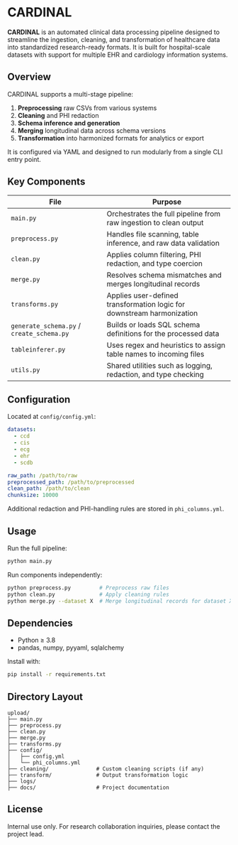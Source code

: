 # CARDINAL

**CARDINAL** is an automated clinical data processing pipeline designed to streamline the ingestion, cleaning, and transformation of healthcare data into standardized research-ready formats. It is built for hospital-scale datasets with support for multiple EHR and cardiology information systems.

## Overview

CARDINAL supports a multi-stage pipeline:
1. **Preprocessing** raw CSVs from various systems
2. **Cleaning** and PHI redaction
3. **Schema inference and generation**
4. **Merging** longitudinal data across schema versions
5. **Transformation** into harmonized formats for analytics or export

It is configured via YAML and designed to run modularly from a single CLI entry point.

## Key Components

| File | Purpose |
|------|---------|
| `main.py` | Orchestrates the full pipeline from raw ingestion to clean output |
| `preprocess.py` | Handles file scanning, table inference, and raw data validation |
| `clean.py` | Applies column filtering, PHI redaction, and type coercion |
| `merge.py` | Resolves schema mismatches and merges longitudinal records |
| `transforms.py` | Applies user-defined transformation logic for downstream harmonization |
| `generate_schema.py` / `create_schema.py` | Builds or loads SQL schema definitions for the processed data |
| `tableinferer.py` | Uses regex and heuristics to assign table names to incoming files |
| `utils.py` | Shared utilities such as logging, redaction, and type checking |

## Configuration

Located at `config/config.yml`:

```yaml
datasets:
  - ccd
  - cis
  - ecg
  - ehr
  - scdb

raw_path: /path/to/raw
preprocessed_path: /path/to/preprocessed
clean_path: /path/to/clean
chunksize: 10000
```

Additional redaction and PHI-handling rules are stored in `phi_columns.yml`.

## Usage

Run the full pipeline:

```bash
python main.py
```

Run components independently:

```bash
python preprocess.py         # Preprocess raw files
python clean.py              # Apply cleaning rules
python merge.py --dataset X  # Merge longitudinal records for dataset X
```

## Dependencies

- Python ≥ 3.8
- pandas, numpy, pyyaml, sqlalchemy

Install with:

```bash
pip install -r requirements.txt
```

## Directory Layout

```
upload/
├── main.py
├── preprocess.py
├── clean.py
├── merge.py
├── transforms.py
├── config/
│   ├── config.yml
│   └── phi_columns.yml
├── cleaning/               # Custom cleaning scripts (if any)
├── transform/              # Output transformation logic
├── logs/
├── docs/                   # Project documentation
```

## License

Internal use only. For research collaboration inquiries, please contact the project lead.